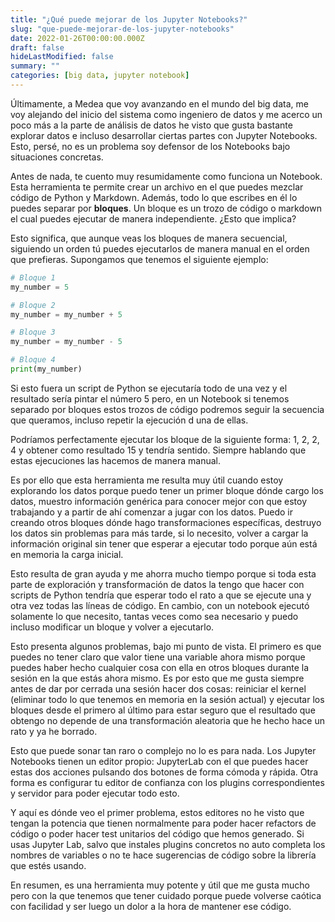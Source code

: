 ```yaml
---
title: "¿Qué puede mejorar de los Jupyter Notebooks?"
slug: "que-puede-mejorar-de-los-jupyter-notebooks"
date: 2022-01-26T00:00:00.000Z
draft: false
hideLastModified: false
summary: ""
categories: [big data, jupyter notebook]
---
```


Últimamente, a Medea que voy avanzando en el mundo del big data, me voy alejando del inicio del sistema como ingeniero de datos y me acerco un poco más a la parte de análisis de datos he visto que gusta bastante explorar datos e incluso desarrollar ciertas partes con Jupyter Notebooks. Esto, persé, no es un problema soy defensor de los Notebooks bajo situaciones concretas.

Antes de nada, te cuento muy resumidamente como funciona un Notebook. Esta herramienta te permite crear un archivo en el que puedes mezclar código de Python y Markdown. Además, todo lo que escribes en él lo puedes separar por **bloques**. Un bloque es un trozo de código o markdown el cual puedes ejecutar de manera independiente. ¿Esto que implica?

Esto significa, que aunque veas los bloques de manera secuencial, siguiendo un orden tú puedes ejecutarlos de manera manual en el orden que prefieras. Supongamos que tenemos el siguiente ejemplo:

```python
# Bloque 1
my_number = 5

# Bloque 2
my_number = my_number + 5

# Bloque 3
my_number = my_number - 5

# Bloque 4
print(my_number)
```

Si esto fuera un script de Python se ejecutaría todo de una vez y el resultado sería pintar el número 5 pero, en un Notebook si tenemos separado por bloques estos trozos de código podremos seguir la secuencia que queramos, incluso repetir la ejecución d una de ellas.

Podríamos perfectamente ejecutar los bloque de la siguiente forma: 1, 2, 2, 4 y obtener como resultado 15 y tendría sentido. Siempre hablando que estas ejecuciones las hacemos de manera manual.

Es por ello que esta herramienta me resulta muy útil cuando estoy explorando los datos porque puedo tener un primer bloque dónde cargo los datos, muestro información genérica para conocer mejor con que estoy trabajando y a partir de ahí comenzar a jugar con los datos. Puedo ir creando otros bloques dónde hago transformaciones específicas, destruyo los datos sin problemas para más tarde, si lo necesito, volver a cargar la información original sin tener que esperar a ejecutar todo porque aún está en memoria la carga inicial.

Esto resulta de gran ayuda y me ahorra mucho tiempo porque si toda esta parte de exploración y transformación de datos la tengo que hacer con scripts de Python tendría que esperar todo el rato a que se ejecute una y otra vez todas las líneas de código. En cambio, con un notebook ejecutó solamente lo que necesito, tantas veces como sea necesario y puedo incluso modificar un bloque y volver a ejecutarlo.

Esto presenta algunos problemas, bajo mi punto de vista. El primero es que puedes no tener claro que valor tiene una variable ahora mismo porque puedes haber hecho cualquier cosa con ella en otros bloques durante la sesión en la que estás ahora mismo. Es por esto que me gusta siempre antes de dar por cerrada una sesión hacer dos cosas: reiniciar el kernel (eliminar todo lo que tenemos en memoria en la sesión actual) y ejecutar los bloques desde el primero al último para estar seguro que el resultado que obtengo no depende de una transformación aleatoria que he hecho hace un rato y ya he borrado.

Esto que puede sonar tan raro o complejo no lo es para nada. Los Jupyter Notebooks tienen un editor propio: JupyterLab con el que puedes hacer estas dos acciones pulsando dos botones de forma cómoda y rápida. Otra forma es configurar tu editor de confianza con los plugins correspondientes y servidor para poder ejecutar todo esto.

Y aquí es dónde veo el primer problema, estos editores no he visto que tengan la potencia que tienen normalmente para poder hacer refactors de código o poder hacer test unitarios del código que hemos generado. Si usas Jupyter Lab, salvo que instales plugins concretos no auto completa los nombres de variables o no te hace sugerencias de código sobre la librería que estés usando.

En resumen, es una herramienta muy potente y útil que me gusta mucho pero con la que tenemos que tener cuidado porque puede volverse caótica con facilidad y ser luego un dolor a la hora de mantener ese código.
